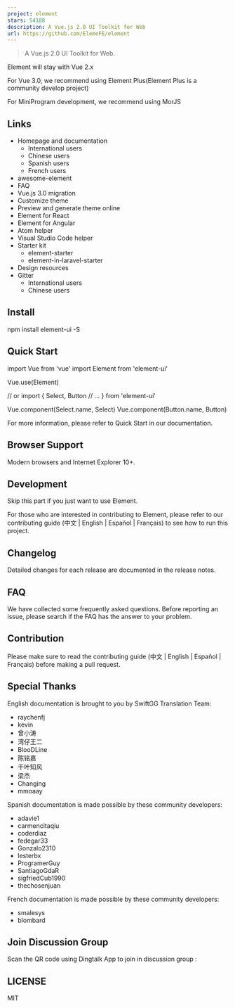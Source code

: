 ```yaml
---
project: element
stars: 54188
description: A Vue.js 2.0 UI Toolkit for Web
url: https://github.com/ElemeFE/element
---
```


  

> A Vue.js 2.0 UI Toolkit for Web.

Element will stay with Vue 2.x

For Vue 3.0, we recommend using Element Plus(Element Plus is a community develop project)

For MiniProgram development, we recommend using MorJS

Links
-----

-   Homepage and documentation
    -   International users
    -   Chinese users
    -   Spanish users
    -   French users
-   awesome-element
-   FAQ
-   Vue.js 3.0 migration
-   Customize theme
-   Preview and generate theme online
-   Element for React
-   Element for Angular
-   Atom helper
-   Visual Studio Code helper
-   Starter kit
    -   element-starter
    -   element-in-laravel-starter
-   Design resources
-   Gitter
    -   International users
    -   Chinese users

Install
-------

npm install element-ui -S

Quick Start
-----------

import Vue from 'vue'
import Element from 'element-ui'

Vue.use(Element)

// or
import {
  Select,
  Button
  // ...
} from 'element-ui'

Vue.component(Select.name, Select)
Vue.component(Button.name, Button)

For more information, please refer to Quick Start in our documentation.

Browser Support
---------------

Modern browsers and Internet Explorer 10+.

Development
-----------

Skip this part if you just want to use Element.

For those who are interested in contributing to Element, please refer to our contributing guide (中文 | English | Español | Français) to see how to run this project.

Changelog
---------

Detailed changes for each release are documented in the release notes.

FAQ
---

We have collected some frequently asked questions. Before reporting an issue, please search if the FAQ has the answer to your problem.

Contribution
------------

Please make sure to read the contributing guide (中文 | English | Español | Français) before making a pull request.

Special Thanks
--------------

English documentation is brought to you by SwiftGG Translation Team:

-   raychenfj
-   kevin
-   曾小涛
-   湾仔王二
-   BlooDLine
-   陈铭嘉
-   千叶知风
-   梁杰
-   Changing
-   mmoaay

Spanish documentation is made possible by these community developers:

-   adavie1
-   carmencitaqiu
-   coderdiaz
-   fedegar33
-   Gonzalo2310
-   lesterbx
-   ProgramerGuy
-   SantiagoGdaR
-   sigfriedCub1990
-   thechosenjuan

French documentation is made possible by these community developers:

-   smalesys
-   blombard

Join Discussion Group
---------------------

Scan the QR code using Dingtalk App to join in discussion group :

LICENSE
-------

MIT

